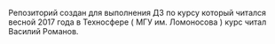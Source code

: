 Репозиторий создан для выполнения ДЗ по курсу который читался весной 2017 года в Техносфере ( МГУ им. Ломоносова ) курс читал Василий Романов.